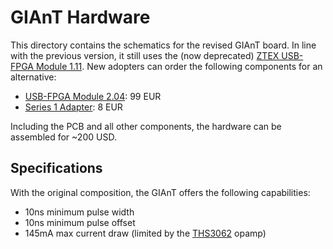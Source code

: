 # GIAnT Hardware

This directory contains the schematics for the revised GIAnT board. In line with the previous version, it still uses the (now deprecated) [ZTEX USB-FPGA Module 1.11](https://www.ztex.de/usb-fpga-1/usb-fpga-1.11.e.html). New adopters can order the following components for an alternative:

- [USB-FPGA Module 2.04](https://www.ztex.de/usb-fpga-2/usb-fpga-2.04.e.html): 99 EUR
- [Series 1 Adapter](https://www.ztex.de/usb-fpga-2/1-adapter.e.html): 8 EUR

Including the PCB and all other components, the hardware can be assembled for ~200 USD.

## Specifications
With the original composition, the GIAnT offers the following capabilities:

- 10ns minimum pulse width
- 10ns minimum pulse offset
- 145mA max current draw (limited by the [THS3062](https://www.ti.com/store/ti/en/p/product/?p=THS3062D) opamp)
